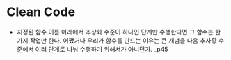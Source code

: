 # Clean Code

- 지정된 함수 이름 아래에서 추상화 수준이 하나인 단계만 수행한다면 그 함수는 한 가지 작업만 한다. 어쨌거나 우리가 함수를 만드는 이유는 큰 개념을 다음 추사황 수준에서 여러 단계로 나눠 수행하기 위해서가 아니던가. _p45
